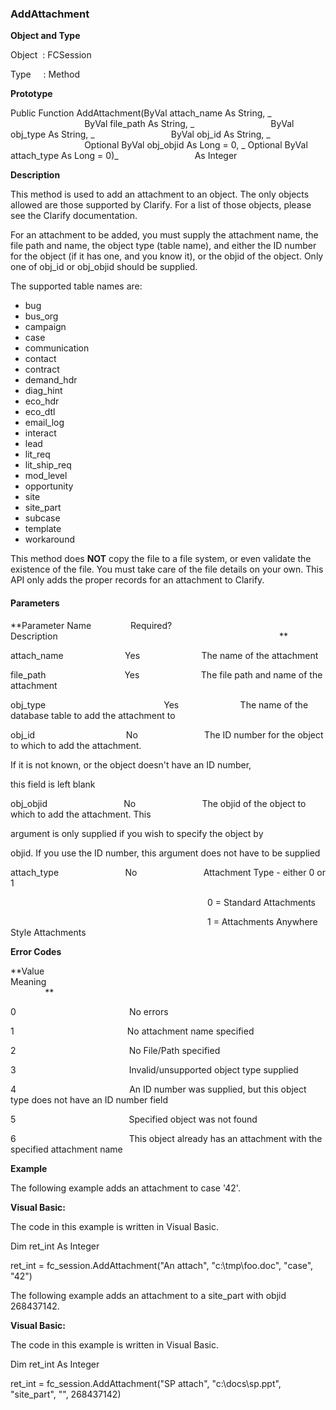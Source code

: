 ### AddAttachment

**Object and Type**

Object  : FCSession

Type     : Method

**Prototype**

Public Function AddAttachment(ByVal attach_name As String, _
                              ByVal file_path As String, _
                              ByVal obj_type As String, _
                              ByVal obj_id As String, _
                              Optional ByVal obj_objid As Long = 0, _
															Optional ByVal attach_type As Long = 0)_
                              As Integer

**Description**

This method is used to add an attachment to an object. The only objects allowed are those supported by Clarify. For a list of those objects, please see the Clarify documentation.

For an attachment to be added, you must supply the attachment name, the file path and name, the object type (table name), and either the ID number for the object (if it has one, and you know it), or the objid of the object. Only one of obj_id or obj_objid should be supplied.

The supported table names are:

*  bug
*  bus_org
*  campaign
*  case
*  communication
*  contact
*  contract
*  demand_hdr
*  diag_hint
*  eco_hdr
*  eco_dtl
*  email_log
*  interact
*  lead
*  lit_req
*  lit_ship_req
*  mod_level
*  opportunity
*  site
*  site_part
*  subcase
*  template
*  workaround

This method does **NOT** copy the file to a file system, or even validate the existence of the file. You must take care of the file details on your own. This API only adds the proper records for an attachment to Clarify.

#### Parameters
**Parameter Name                Required?             Description                                                                                          **

attach_name                         Yes                         The name of the attachment

file_path                                Yes                         The file path and name of the attachment

obj_type                                                Yes                         The name of the database table to add the attachment to

obj_id                                     No                           The ID number for the object to which to add the attachment.

If it is not known, or the object doesn't have an ID number,

this field is left blank

obj_objid                               No                           The objid of the object to which to add the attachment. This

argument is only supplied if you wish to specify the object by

objid. If you use the ID number, this argument does not have to be supplied

attach_type                           No                           Attachment Type - either 0 or 1

                                                                                0 = Standard Attachments

                                                                                1 = Attachments Anywhere Style Attachments

**Error Codes**

**Value                                     Meaning                                                                                                                               **

0                                              No errors

1                                              No attachment name specified

2                                              No File/Path specified

3                                              Invalid/unsupported object type supplied

4                                              An ID number was supplied, but this object type does not have an ID number field

5                                              Specified object was not found

6                                              This object already has an attachment with the specified attachment name

**Example**

The following example adds an attachment to case '42'.

**Visual Basic:**

The code in this example is written in Visual Basic.

Dim ret_int As Integer

ret_int = fc_session.AddAttachment("An attach", "c:\\tmp\\foo.doc", "case", "42")

The following example adds an attachment to a site_part with objid 268437142.

**Visual Basic:**

The code in this example is written in Visual Basic.

Dim ret_int As Integer

ret_int = fc_session.AddAttachment("SP attach", "c:\\docs\\sp.ppt", "site_part", "", 268437142)